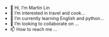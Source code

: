 - 👋 Hi, I’m Martin Lin
- 👀 I’m interested in travel and cook...
- 🌱 I’m currently learning English and python...
- 💞️ I’m looking to collaborate on ...
- 📫 How to reach me ...

<!---
exexzxzpo/exexzxzpo is a ✨ special ✨ repository because its `README.md` (this file) appears on your GitHub profile.
You can click the Preview link to take a look at your changes.
--->
